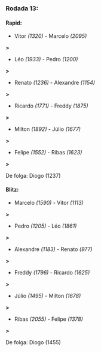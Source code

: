 ### Rodada 13:

#### Rapid:

* Vitor *(1320)*     -     Marcelo *(2095)*

 **>** 
* Léo *(1933)*     -     Pedro *(1200)*

 **>** 
* Renato *(1236)*     -     Alexandre *(1154)*

 **>** 
* Ricardo *(1771)*     -     Freddy *(1875)*

 **>** 
* Milton *(1892)*     -     Júlio *(1677)*

 **>** 
* Felipe *(1552)*     -     Ribas *(1623)*

 **>** 

De folga: Diogo (1237)

#### Blitz:

* Marcelo *(1590)*     -     Vitor *(1113)*

 **>** 
* Pedro *(1205)*     -     Léo *(1861)*

 **>** 
* Alexandre *(1183)*     -     Renato *(977)*

 **>** 
* Freddy *(1796)*     -     Ricardo *(1625)*

 **>** 
* Júlio *(1495)*     -     Milton *(1678)*

 **>** 
* Ribas *(2055)*     -     Felipe *(1378)*

 **>** 

De folga: Diogo (1455)

